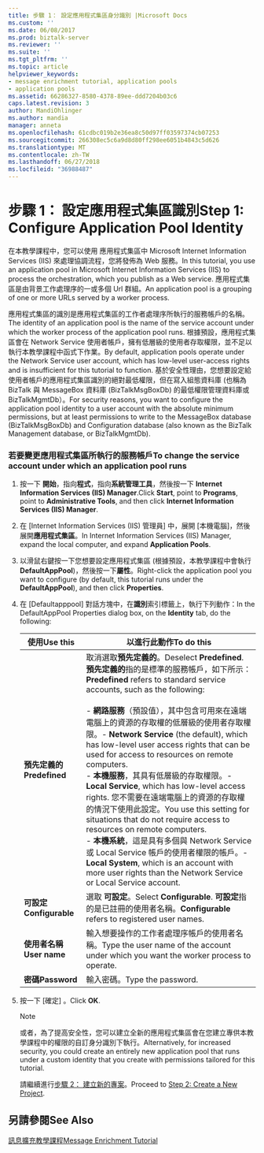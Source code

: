 ```yaml
---
title: 步驟 1： 設定應用程式集區身分識別 |Microsoft Docs
ms.custom: ''
ms.date: 06/08/2017
ms.prod: biztalk-server
ms.reviewer: ''
ms.suite: ''
ms.tgt_pltfrm: ''
ms.topic: article
helpviewer_keywords:
- message enrichment tutorial, application pools
- application pools
ms.assetid: 66286327-8580-4378-89ee-ddd7204b03c6
caps.latest.revision: 3
author: MandiOhlinger
ms.author: mandia
manager: anneta
ms.openlocfilehash: 61cdbc019b2e36ea8c50d97ff03597374cb07253
ms.sourcegitcommit: 266308ec5c6a9d8d80ff298ee6051b4843c5d626
ms.translationtype: MT
ms.contentlocale: zh-TW
ms.lasthandoff: 06/27/2018
ms.locfileid: "36988487"
---
```

# <a name="step-1-configure-application-pool-identity"></a><span data-ttu-id="a0bc1-102">步驟 1： 設定應用程式集區識別</span><span class="sxs-lookup"><span data-stu-id="a0bc1-102">Step 1: Configure Application Pool Identity</span></span>
<span data-ttu-id="a0bc1-103">在本教學課程中，您可以使用 應用程式集區中 Microsoft Internet Information Services (IIS) 來處理協調流程，您將發佈為 Web 服務。</span><span class="sxs-lookup"><span data-stu-id="a0bc1-103">In this tutorial, you use an application pool in Microsoft Internet Information Services (IIS) to process the orchestration, which you publish as a Web service.</span></span> <span data-ttu-id="a0bc1-104">應用程式集區是由背景工作處理序的一或多個 Url 群組。</span><span class="sxs-lookup"><span data-stu-id="a0bc1-104">An application pool is a grouping of one or more URLs served by a worker process.</span></span>  

 <span data-ttu-id="a0bc1-105">應用程式集區的識別是應用程式集區的工作者處理序所執行的服務帳戶的名稱。</span><span class="sxs-lookup"><span data-stu-id="a0bc1-105">The identity of an application pool is the name of the service account under which the worker process of the application pool runs.</span></span> <span data-ttu-id="a0bc1-106">根據預設，應用程式集區會在 Network Service 使用者帳戶，擁有低層級的使用者存取權限，並不足以執行本教學課程中函式下作業。</span><span class="sxs-lookup"><span data-stu-id="a0bc1-106">By default, application pools operate under the Network Service user account, which has low-level user-access rights and is insufficient for this tutorial to function.</span></span> <span data-ttu-id="a0bc1-107">基於安全性理由，您想要設定給使用者帳戶的應用程式集區識別的絕對最低權限，但在寫入組態資料庫 (也稱為 BizTalk 與 MessageBox 資料庫 (BizTalkMsgBoxDb) 的最低權限管理資料庫或 BizTalkMgmtDb）。</span><span class="sxs-lookup"><span data-stu-id="a0bc1-107">For security reasons, you want to configure the application pool identity to a user account with the absolute minimum permissions, but at least permissions to write to the MessageBox database (BizTalkMsgBoxDb) and Configuration database (also known as the BizTalk Management database, or BizTalkMgmtDb).</span></span>  

### <a name="to-change-the-service-account-under-which-an-application-pool-runs"></a><span data-ttu-id="a0bc1-108">若要變更應用程式集區所執行的服務帳戶</span><span class="sxs-lookup"><span data-stu-id="a0bc1-108">To change the service account under which an application pool runs</span></span>  

1. <span data-ttu-id="a0bc1-109">按一下 **開始**，指向**程式**，指向**系統管理工具**，然後按一下  **Internet Information Services (IIS) Manager**.</span><span class="sxs-lookup"><span data-stu-id="a0bc1-109">Click **Start**, point to **Programs**, point to **Administrative Tools**, and then click **Internet Information Services (IIS) Manager**.</span></span>  

2. <span data-ttu-id="a0bc1-110">在 [Internet Information Services (IIS) 管理員] 中，展開 [本機電腦]，然後展開**應用程式集區**。</span><span class="sxs-lookup"><span data-stu-id="a0bc1-110">In Internet Information Services (IIS) Manager, expand the local computer, and expand **Application Pools**.</span></span>  

3. <span data-ttu-id="a0bc1-111">以滑鼠右鍵按一下您想要設定應用程式集區 (根據預設，本教學課程中會執行**DefaultAppPool**)，然後按一下**屬性**。</span><span class="sxs-lookup"><span data-stu-id="a0bc1-111">Right-click the application pool you want to configure (by default, this tutorial runs under the **DefaultAppPool**), and then click **Properties**.</span></span>  

4. <span data-ttu-id="a0bc1-112">在 [Defaultapppool] 對話方塊中，在**識別**索引標籤上，執行下列動作：</span><span class="sxs-lookup"><span data-stu-id="a0bc1-112">In the DefaultAppPool Properties dialog box, on the **Identity** tab, do the following:</span></span>  


   |     <span data-ttu-id="a0bc1-113">使用</span><span class="sxs-lookup"><span data-stu-id="a0bc1-113">Use this</span></span>     |                                                                                                                                                                                                                                                                     <span data-ttu-id="a0bc1-114">以進行此動作</span><span class="sxs-lookup"><span data-stu-id="a0bc1-114">To do this</span></span>                                                                                                                                                                                                                                                                      |
   |------------------|-----------------------------------------------------------------------------------------------------------------------------------------------------------------------------------------------------------------------------------------------------------------------------------------------------------------------------------------------------------------------------------------------------------------------------------------------------------------------------------------------------------------------------------------------------|
   |  <span data-ttu-id="a0bc1-115">**預先定義的**</span><span class="sxs-lookup"><span data-stu-id="a0bc1-115">**Predefined**</span></span>  | <span data-ttu-id="a0bc1-116">取消選取**預先定義的**。</span><span class="sxs-lookup"><span data-stu-id="a0bc1-116">Deselect **Predefined**.</span></span> <span data-ttu-id="a0bc1-117">**預先定義的**指的是標準的服務帳戶，如下所示：</span><span class="sxs-lookup"><span data-stu-id="a0bc1-117">**Predefined** refers to standard service accounts, such as the following:</span></span><br /><br /> <span data-ttu-id="a0bc1-118">-   **網路服務**（預設值），其中包含可用來在遠端電腦上的資源的存取權的低層級的使用者存取權限。</span><span class="sxs-lookup"><span data-stu-id="a0bc1-118">-   **Network Service** (the default), which has low-level user access rights that can be used for access to resources on remote computers.</span></span><br /><span data-ttu-id="a0bc1-119">-   **本機服務**，其具有低層級的存取權限。</span><span class="sxs-lookup"><span data-stu-id="a0bc1-119">-   **Local Service**, which has low-level access rights.</span></span> <span data-ttu-id="a0bc1-120">您不需要在遠端電腦上的資源的存取權的情況下使用此設定。</span><span class="sxs-lookup"><span data-stu-id="a0bc1-120">You use this setting for situations that do not require access to resources on remote computers.</span></span><br /><span data-ttu-id="a0bc1-121">-   **本機系統**，這是具有多個與 Network Service 或 Local Service 帳戶的使用者權限的帳戶。</span><span class="sxs-lookup"><span data-stu-id="a0bc1-121">-   **Local System**, which is an account with more user rights than the Network Service or Local Service account.</span></span> |
   | <span data-ttu-id="a0bc1-122">**可設定**</span><span class="sxs-lookup"><span data-stu-id="a0bc1-122">**Configurable**</span></span> |                                                                                                                                                                                                                                     <span data-ttu-id="a0bc1-123">選取 **可設定**。</span><span class="sxs-lookup"><span data-stu-id="a0bc1-123">Select **Configurable**.</span></span> <span data-ttu-id="a0bc1-124">**可設定**指的是已註冊的使用者名稱。</span><span class="sxs-lookup"><span data-stu-id="a0bc1-124">**Configurable** refers to registered user names.</span></span>                                                                                                                                                                                                                                      |
   |  <span data-ttu-id="a0bc1-125">**使用者名稱**</span><span class="sxs-lookup"><span data-stu-id="a0bc1-125">**User name**</span></span>   |                                                                                                                                                                                                                                <span data-ttu-id="a0bc1-126">輸入想要操作的工作者處理序帳戶的使用者名稱。</span><span class="sxs-lookup"><span data-stu-id="a0bc1-126">Type the user name of the account under which you want the worker process to operate.</span></span>                                                                                                                                                                                                                                |
   |   <span data-ttu-id="a0bc1-127">**密碼**</span><span class="sxs-lookup"><span data-stu-id="a0bc1-127">**Password**</span></span>   |                                                                                                                                                                                                                                                                 <span data-ttu-id="a0bc1-128">輸入密碼。</span><span class="sxs-lookup"><span data-stu-id="a0bc1-128">Type the password.</span></span>                                                                                                                                                                                                                                                                  |


5. <span data-ttu-id="a0bc1-129">按一下 [確定] 。</span><span class="sxs-lookup"><span data-stu-id="a0bc1-129">Click **OK**.</span></span>  

   > [!NOTE]
   >  <span data-ttu-id="a0bc1-130">或者，為了提高安全性，您可以建立全新的應用程式集區會在您建立專供本教學課程中的權限的自訂身分識別下執行。</span><span class="sxs-lookup"><span data-stu-id="a0bc1-130">Alternatively, for increased security, you could create an entirely new application pool that runs under a custom identity that you create with permissions tailored for this tutorial.</span></span>  

   <span data-ttu-id="a0bc1-131">請繼續進行[步驟 2： 建立新的專案](../../adapters-and-accelerators/accelerator-hl7/step-2-create-a-new-project.md)。</span><span class="sxs-lookup"><span data-stu-id="a0bc1-131">Proceed to [Step 2: Create a New Project](../../adapters-and-accelerators/accelerator-hl7/step-2-create-a-new-project.md).</span></span>  

## <a name="see-also"></a><span data-ttu-id="a0bc1-132">另請參閱</span><span class="sxs-lookup"><span data-stu-id="a0bc1-132">See Also</span></span>  
 [<span data-ttu-id="a0bc1-133">訊息擴充教學課程</span><span class="sxs-lookup"><span data-stu-id="a0bc1-133">Message Enrichment Tutorial</span></span>](../../adapters-and-accelerators/accelerator-hl7/message-enrichment-tutorial.md)